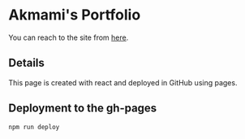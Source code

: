# Akmami's Portfolio


You can reach to the site from [here](https://akmami.github.io/portfolio-akmami/).


## Details

This page is created with react and deployed in GitHub using pages. 


## Deployment to the gh-pages

```
npm run deploy
```
